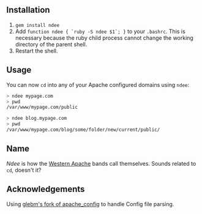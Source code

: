 ## Installation

1. `gem install ndee`
2. Add ```function ndee { `ruby -S ndee $1`; }``` to your `.bashrc`. This is necessary because the ruby child process cannot change the working directory of the parent shell.
3. Restart the shell.

## Usage

You can now `cd` into any of your Apache configured domains using `ndee`:

```sh
> ndee mypage.com
> pwd
/var/www/mypage.com/public

> ndee blog.mypage.com
> pwd
/var/www/mypage.com/blog/some/folder/new/current/public/
```

## Name

*Ndee* is how the [Western Apache](https://en.wikipedia.org/wiki/Western_Apache) bands call themselves. Sounds related to `cd`, doesn't it?

## Acknowledgements

Using [glebm's fork of apache_config](https://github.com/glebm/apache_config) to handle Config file parsing.
